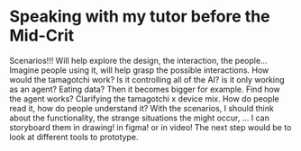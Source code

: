 # Speaking with my tutor before the Mid-Crit

Scenarios!!!
Will help explore the design, the interaction, the people...
Imagine people using it, will help grasp the possible interactions.
How would the tamagotchi work? Is it controlling all of the AI? is it only working as an agent?
Eating data? Then it becomes bigger for example. Find how the agent works?
Clarifying the tamagotchi x device mix.
How do people read it, how do people understand it?
With the scenarios, I should think about the functionality, the strange situations the might occur, ...
I can storyboard them in drawing! in figma! or in video!
The next step would be to look at different tools to prototype.